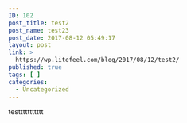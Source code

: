 ```yaml
---
ID: 102
post_title: test2
post_name: test23
post_date: 2017-08-12 05:49:17
layout: post
link: >
  https://wp.litefeel.com/blog/2017/08/12/test2/
published: true
tags: [ ]
categories:
  - Uncategorized
---
```

testtttttttttt
